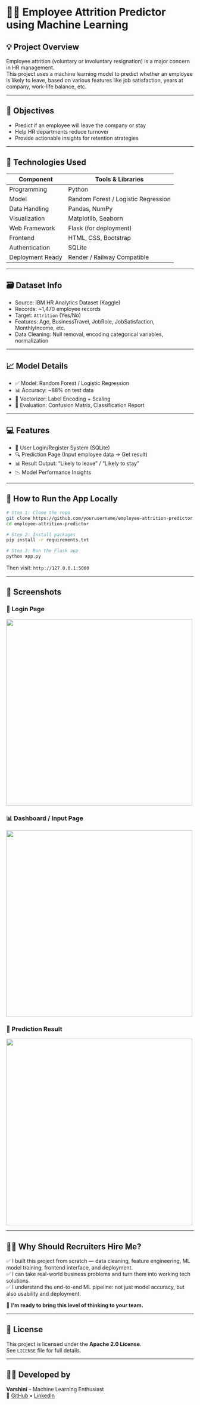 
# 👩‍💼 Employee Attrition Predictor using Machine Learning

## 💡 Project Overview

Employee attrition (voluntary or involuntary resignation) is a major concern in HR management.  
This project uses a machine learning model to predict whether an employee is likely to leave, based on various features like job satisfaction, years at company, work-life balance, etc.

---

## 🎯 Objectives

- Predict if an employee will leave the company or stay
- Help HR departments reduce turnover
- Provide actionable insights for retention strategies

---

## 🧠 Technologies Used

| Component        | Tools & Libraries                       |
|------------------|------------------------------------------|
| Programming      | Python                                   |
| Model            | Random Forest / Logistic Regression      |
| Data Handling    | Pandas, NumPy                            |
| Visualization    | Matplotlib, Seaborn                      |
| Web Framework    | Flask (for deployment)                   |
| Frontend         | HTML, CSS, Bootstrap                     |
| Authentication   | SQLite                                   |
| Deployment Ready | Render / Railway Compatible              |

---

## 🗃️ Dataset Info

- Source: IBM HR Analytics Dataset (Kaggle)
- Records: ~1,470 employee records
- Target: `Attrition` (Yes/No)
- Features: Age, BusinessTravel, JobRole, JobSatisfaction, MonthlyIncome, etc.
- Data Cleaning: Null removal, encoding categorical variables, normalization

---

## 📈 Model Details

- ✅ Model: Random Forest / Logistic Regression
- 📊 Accuracy: ~88% on test data
- 📁 Vectorizer: Label Encoding + Scaling
- 🧪 Evaluation: Confusion Matrix, Classification Report

---

## 💻 Features

- 🧾 User Login/Register System (SQLite)
- 🔍 Prediction Page (Input employee data → Get result)
- 📊 Result Output: “Likely to leave” / “Likely to stay”
- 📉 Model Performance Insights

---

## 🚀 How to Run the App Locally

```bash
# Step 1: Clone the repo
git clone https://github.com/yourusername/employee-attrition-predictor.git
cd employee-attrition-predictor

# Step 2: Install packages
pip install -r requirements.txt

# Step 3: Run the Flask app
python app.py
```

Then visit: `http://127.0.0.1:5000`

---

## 📸 Screenshots

### 🔐 Login Page  
<img src="https://raw.githubusercontent.com/yourusername/employee-attrition-predictor/main/screenshots/login.png" width="500"/>

### 📊 Dashboard / Input Page  
<img src="https://raw.githubusercontent.com/yourusername/employee-attrition-predictor/main/screenshots/dashboard.png" width="500"/>

### 📍 Prediction Result  
<img src="https://raw.githubusercontent.com/yourusername/employee-attrition-predictor/main/screenshots/result.png" width="500"/>

---

## 👨‍💻 Why Should Recruiters Hire Me?

✅ I built this project from scratch — data cleaning, feature engineering, ML model training, frontend interface, and deployment.  
✅ I can take real-world business problems and turn them into working tech solutions.  
✅ I understand the end-to-end ML pipeline: not just model accuracy, but also usability and deployment.

📢 **I'm ready to bring this level of thinking to your team.**

---

## 📜 License

This project is licensed under the **Apache 2.0 License**.  
See `LICENSE` file for full details.

---

## 🙋‍♀️ Developed by

**Varshini** – Machine Learning Enthusiast  
🔗 [GitHub](https://github.com/yourusername) • [LinkedIn](https://linkedin.com/in/yourprofile)
